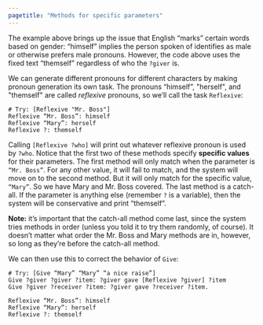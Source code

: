 ```yaml
---
pagetitle: "Methods for specific parameters"
---
```

The example above brings up the issue that English “marks” certain words based on gender: “himself” implies the person spoken of identifies as male or otherwise prefers male pronouns.  However, the code above uses the fixed text “themself” regardless of who the `?giver` is.

We can generate different pronouns for different characters by making pronoun generation its own task.  The pronouns “himself”, "herself", and "themself" are called *reflexive* pronouns, so we’ll call the task `Reflexive`:
```Step
# Try: [Reflexive "Mr. Boss"]
Reflexive “Mr. Boss”: himself
Reflexive “Mary”: herself
Reflexive ?: themself
```
Calling `[Reflexive ?who]` will print out whatever reflexive pronoun is used by `?who`.  Notice that the first two of these methods specify **specific values** for their parameters.  The first method will only match when the parameter is `“Mr. Boss”`.  For any other value, it will fail to match, and the system will move on to the second method.  But it will only match for the specific value, `“Mary”`.  So we have Mary and Mr. Boss covered.  The last method is a catch-all.  If the parameter is anything else (remember `?` is a variable), then the system will be conservative and print “themself”.

**Note:** it’s important that the catch-all method come last, since the system tries methods in order (unless you told it to try them randomly, of course).  It doesn’t matter what order the Mr. Boss and Mary methods are in, however, so long as they’re before the catch-all method.

We can then use this to correct the behavior of `Give`:
```Step
# Try: [Give “Mary” “Mary” “a nice raise”]
Give ?giver ?giver ?item: ?giver gave [Reflexive ?giver] ?item
Give ?giver ?receiver ?item: ?giver gave ?receiver ?item.

Reflexive “Mr. Boss”: himself
Reflexive “Mary”: herself
Reflexive ?: themself
```



